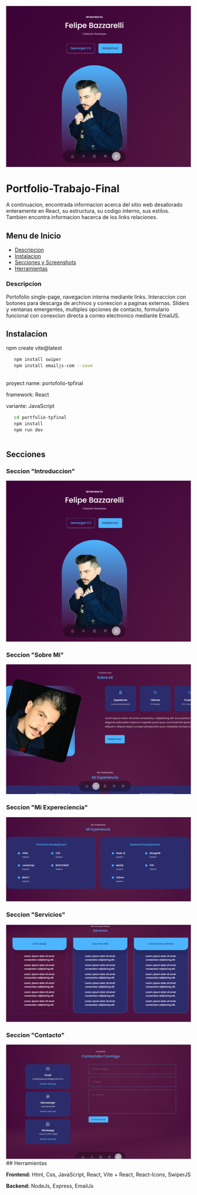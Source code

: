 <img src= "https://github.com/FelaBazza/portfolio-tpfinal/blob/main/src/assets/Captura1.png" alt=}>


# Portfolio-Trabajo-Final

A continuacion, encontrada informacion acerca del sitio web desallorado
enteramente en React, su estructura, su codigo interno, sus estilos.
Tambien encontra informacion hacerca de los links relaciones.


## Menu de Inicio

 - [Descripcion]('')
 - [Instalacion]( ")
 - [Secciones y Screenshots]('')
 - [Herramientas]('')
 
 
### Descripcion

Portofolio single-page, navegacion interna mediante links. Interaccion con botones para descarga de archivos y conexcion a paginas externas. Sliders y ventanas emergentes, multiples opciones de contacto, formulario funcional con conexcion directa a correo electronico mediante EmailJS.


## Instalacion

npm create vite@latest

```bash
   npm install swiper
   npm install emailjs-com --save
  

```

proyect name: portofolio-tpfinal

framework: React

variante: JavaScript

```bash
   cd portfolio-tpfinal
   npm install
   npm run dev
 

```


## Secciones

### Seccion "Introduccion"

<img src= "https://github.com/FelaBazza/portfolio-tpfinal/blob/main/src/assets/Captura1.png" alt=}>

### Seccion "Sobre Mi"
        
<img src= "https://github.com/FelaBazza/portfolio-tpfinal/blob/main/src/assets/captura2.png" alt=}>


### Seccion "Mi Expereciencia"

<img src= "https://github.com/FelaBazza/portfolio-tpfinal/blob/main/src/assets/captura3.png" alt=}>

### Seccion "Servicios"
 
<img src= "https://github.com/FelaBazza/portfolio-tpfinal/blob/main/src/assets/capturaservicios.png" alt=}>

### Seccion "Contacto"

<img src= "https://github.com/FelaBazza/portfolio-tpfinal/blob/main/src/assets/capturacontacto.png" alt=}>
## Herramientas

**Frontend:** Html, Css, JavaScript, React, Vite + React, React-Icons, SwiperJS

**Backend:** NodeJs, Express, EmailJs 



    
